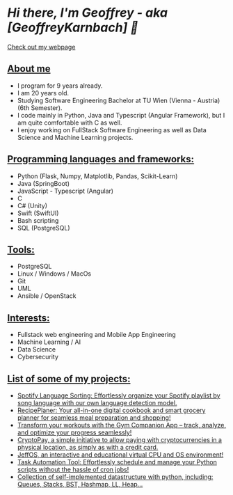 # <strong><em>Hi there, I'm Geoffrey - aka [GeoffreyKarnbach] 👋</strong></em>

<a href="https://geoffreykarnbach.github.io/"> Check out my webpage</a>
## <u>About me</u>

- I program for 9 years already.
- I am 20 years old.
- Studying Software Engineering Bachelor at TU Wien (Vienna - Austria) (6th Semester).
- I code mainly in Python, Java and Typescript (Angular Framework), but I am quite comfortable with C as well.
- I enjoy working on FullStack Software Engineering as well as Data Science and Machine Learning projects.

## <u>Programming languages and frameworks:</u>

- Python (Flask, Numpy, Matplotlib, Pandas, Scikit-Learn)
- Java (SpringBoot)
- JavaScript - Typescript (Angular)
- C
- C# (Unity)
- Swift (SwiftUI)
- Bash scripting
- SQL (PostgreSQL)

## <u>Tools:</u>

- PostgreSQL
- Linux / Windows / MacOs
- Git
- UML
- Ansible / OpenStack

## <u>Interests:</u>
- Fullstack web engineering and Mobile App Engineering
- Machine Learning / AI
- Data Science
- Cybersecurity

## <u>List of some of my projects:</u>

- [Spotify Language Sorting: Effortlessly organize your Spotify playlist by song language with our own language detection model.](https://github.com/GeoffreyKarnbach/SpotifyLanguageSorting)
- [RecipePlaner: Your all-in-one digital cookbook and smart grocery planner for seamless meal preparation and shopping!](https://github.com/GeoffreyKarnbach/RecipePlaner)
- [Transform your workouts with the Gym Companion App – track, analyze, and optimize your progress seamlessly!](https://github.com/GeoffreyKarnbach/GymCompanionApp)
- [CryptoPay, a simple initiative to allow paying with cryptocurrencies in a physical location, as simply as with a credit card.](https://github.com/GeoffreyKarnbach/CryptoPay)
- [JeffOS, an interactive and educational virtual CPU and OS environment!](https://github.com/GeoffreyKarnbach/JeffOS)
- [Task Automation Tool: Effortlessly schedule and manage your Python scripts without the hassle of cron jobs!](https://github.com/GeoffreyKarnbach/TaskAutomation)
- [Collection of self-implemented datastructure with python, including: Queues, Stacks, BST, Hashmap, LL, Heap...](https://github.com/GeoffreyKarnbach/Python-Datastructures)
